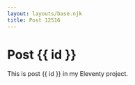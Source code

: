 ```yaml
---
layout: layouts/base.njk
title: Post 12516
---
```


# Post {{ id }}

This is post {{ id }} in my Eleventy project.
